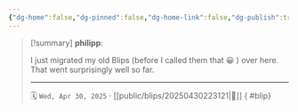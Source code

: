 ```yaml
---
{"dg-home":false,"dg-pinned":false,"dg-home-link":false,"dg-publish":true,"type":"blip","created-date":"2025-04-30T22:31:42","updated-date":"2025-04-30T22:33:13","disabled rules":["yaml-title","yaml-title-alias","file-name-heading"],"title":"philipp @ Wednesday, April 30th 2025","dg-path":"blips/20250430223121.md","permalink":"/blips/20250430223121/","dgPassFrontmatter":true,"created":"2025-04-30T22:31:42","updated":"2025-04-30T22:33:13"}
---
```


> [!summary] **philipp**:
>
> I just migrated my old Blips (before I called them that 😀 ) over here. That went surprisingly well so far.
> - - -
>
> 🗓️ `Wed, Apr 30, 2025` · [[public/blips/20250430223121\|🔗]]
{ #blip}

